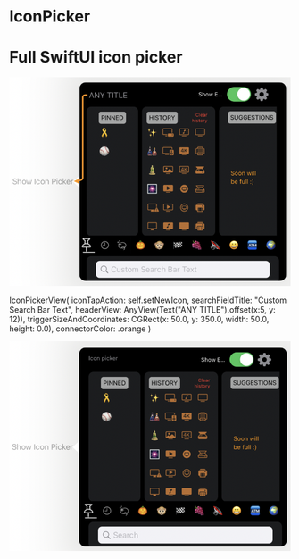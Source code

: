 # IconPicker
Full SwiftUI icon picker
=======

![My Image](gitResources/withAllParameters.png)



IconPickerView(
    iconTapAction: self.setNewIcon,
    searchFieldTitle: "Custom Search Bar Text",
    headerView: AnyView(Text("ANY TITLE").offset(x:5, y: 12)),
    triggerSizeAndCoordinates: CGRect(x: 50.0, y: 350.0, width: 50.0, height: 0.0),
    connectorColor: .orange
)

![My Image](gitResources/withRequiredParameterOnly.png)
